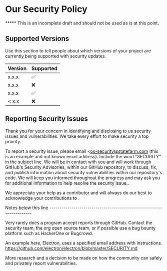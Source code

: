 # Our Security Policy

***** This is an incomplete draft and should not be used as is at this point.

## Supported Versions

Use this section to tell people about which versions of your project are
currently being supported with security updates.

| Version | Supported          |
| ------- | ------------------ |
| x.x.x   | :white_check_mark: |
| x.x.x   | :x:                |
| x.x.x   | :white_check_mark: |
| < x.x   | :x:                |

## Reporting Security Issues

Thank you for your concern in identifying and disclosing to us security issues and vulnerabilities. We take every effort to make security a top priority.

To report a security issue, please email <os-security@statefarm.com (this is an example and not known email address). Include the word "SECURITY" in the subject line. We will be in contact with you and will work through GitHub's Security Advisories, within our GitHub repository, to discuss, fix, and publish information about security vulnerabilities within our repository's code. We will keep you informed throughout the progress and may ask you for additional information to help resolve the security issue..

We appreciate your help as a contributor and will always do our best to acknowledge your contributions to <our project>.


Notes below this line ---------------------------------------------------------------------

Very rarely does a program accept reports through GitHub. Contact the security team, the org open source team, or if possible use a 
bug bounty platform such as HackerOne or Bugcrowd. 

An example here, Electron, uses a specified email address with instructions. https://github.com/electron/electron/blob/master/SECURITY.md

More research and a decision to be made on how the community can safely and 
privately report vulnerabilities.

